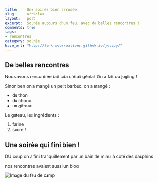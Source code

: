 ```yaml
---
title:    Une soirée bien arrosée
slug:     articles
layout:   post
excerpt:  Soirée autours d'un feu, avec de belles rencontres !
comments: true
tags:
- rencontres
category: soirée
base_url: "http://link-webcreations.github.io/juetpy/"
---
```

De belles rencontres
--------------------

Nous avons rencontrée tati tata c'était génial.
On a fait du jogiing !

Sinon ben on a mangé un petit barbuc. on a mangé :

- du thon
- du choux
- un gâteau

Le gateau, les ingrédients :

1. farine
2. sucre !

Une soirée qui fini bien !
--------------------------

DU coup on a fini tranquillement par un bain de minui à coté des dauphins

nos rencontres avaient aussi un [blog](http://example.com/)

![Image du feu de camp](http://www.revesdejeux.com/rdj/IMG/jpg/PICT0947_Petite_.jpg)

